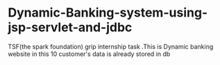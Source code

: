 # Dynamic-Banking-system-using-jsp-servlet-and-jdbc
TSF(the spark foundation) grip internship task .This is Dynamic  banking website in this 10 customer's data is already stored in db 
